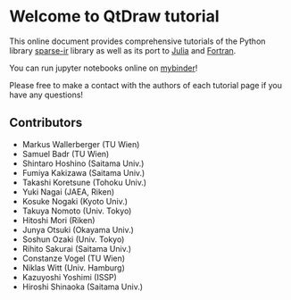 # Welcome to QtDraw tutorial

This online document provides comprehensive tutorials of the Python library [sparse-ir](https://github.com/SpM-lab/sparse-ir) library as well as its port to [Julia](https://github.com/SpM-lab/SparseIR.jl) and [Fortran](https://github.com/SpM-lab/sparse-ir-fortran).

You can run jupyter notebooks online on [mybinder](https://mybinder.org/v2/gh/SpM-lab/sparse-ir-binder/HEAD)!

Please free to make a contact with the authors of each tutorial page if you have any questions!
## Contributors
* Markus Wallerberger (TU Wien)
* Samuel Badr (TU Wien)
* Shintaro Hoshino (Saitama Univ.)
* Fumiya Kakizawa (Saitama Univ.)
* Takashi Koretsune (Tohoku Univ.)
* Yuki Nagai (JAEA, Riken)
* Kosuke Nogaki (Kyoto Univ.)
* Takuya Nomoto (Univ. Tokyo)
* Hitoshi Mori (Riken)
* Junya Otsuki (Okayama Univ.)
* Soshun Ozaki (Univ. Tokyo)
* Rihito Sakurai (Saitama Univ.)
* Constanze Vogel (TU Wien)
* Niklas Witt (Univ. Hamburg)
* Kazuyoshi Yoshimi (ISSP)
* Hiroshi Shinaoka (Saitama Univ.)
